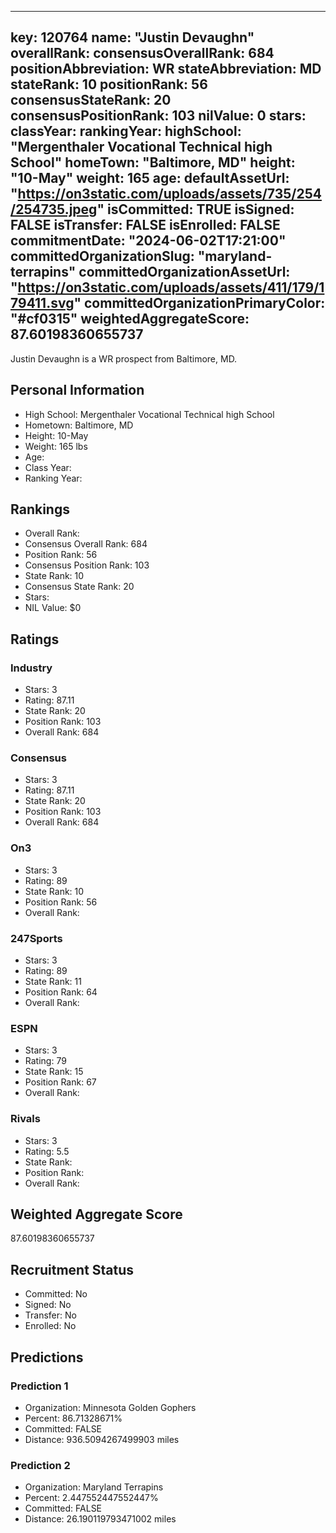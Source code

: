 ---
  key: 120764
  name: "Justin Devaughn"
  overallRank: 
  consensusOverallRank: 684
  positionAbbreviation: WR
  stateAbbreviation: MD
  stateRank: 10
  positionRank: 56
  consensusStateRank: 20
  consensusPositionRank: 103
  nilValue: 0
  stars: 
  classYear: 
  rankingYear: 
  highSchool: "Mergenthaler Vocational Technical high School"
  homeTown: "Baltimore, MD"
  height: "10-May"
  weight: 165
  age: 
  defaultAssetUrl: "https://on3static.com/uploads/assets/735/254/254735.jpeg"
  isCommitted: TRUE
  isSigned: FALSE
  isTransfer: FALSE
  isEnrolled: FALSE
  commitmentDate: "2024-06-02T17:21:00"
  committedOrganizationSlug: "maryland-terrapins"
  committedOrganizationAssetUrl: "https://on3static.com/uploads/assets/411/179/179411.svg"
  committedOrganizationPrimaryColor: "#cf0315"
  weightedAggregateScore: 87.60198360655737
  ---
  
  Justin Devaughn is a WR prospect from Baltimore, MD.
  
  ## Personal Information
  - High School: Mergenthaler Vocational Technical high School
  - Hometown: Baltimore, MD
  - Height: 10-May
  - Weight: 165 lbs
  - Age: 
  - Class Year: 
  - Ranking Year: 
  
  ## Rankings
  - Overall Rank: 
  - Consensus Overall Rank: 684
  - Position Rank: 56
  - Consensus Position Rank: 103
  - State Rank: 10
  - Consensus State Rank: 20
  - Stars: 
  - NIL Value: $0
  
  ## Ratings
  
  ### Industry
  - Stars: 3
  - Rating: 87.11
  - State Rank: 20
  - Position Rank: 103
  - Overall Rank: 684
  
  ### Consensus
  - Stars: 3
  - Rating: 87.11
  - State Rank: 20
  - Position Rank: 103
  - Overall Rank: 684
  
  ### On3
  - Stars: 3
  - Rating: 89
  - State Rank: 10
  - Position Rank: 56
  - Overall Rank: 
  
  ### 247Sports
  - Stars: 3
  - Rating: 89
  - State Rank: 11
  - Position Rank: 64
  - Overall Rank: 
  
  ### ESPN
  - Stars: 3
  - Rating: 79
  - State Rank: 15
  - Position Rank: 67
  - Overall Rank: 
  
  ### Rivals
  - Stars: 3
  - Rating: 5.5
  - State Rank: 
  - Position Rank: 
  - Overall Rank: 
  
  ## Weighted Aggregate Score
  87.60198360655737
  
  ## Recruitment Status
  - Committed: No
  - Signed: No
  - Transfer: No
  - Enrolled: No
  
  
  
  ## Predictions
  
  ### Prediction 1
  - Organization: Minnesota Golden Gophers
  - Percent: 86.71328671%
  - Committed: FALSE
  - Distance: 936.5094267499903 miles
  
  ### Prediction 2
  - Organization: Maryland Terrapins
  - Percent: 2.447552447552447%
  - Committed: FALSE
  - Distance: 26.190119793471002 miles
  